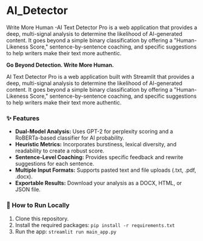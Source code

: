 # AI_Detector
Write More Human -AI Text Detector Pro is a web application that provides a deep, multi-signal analysis to determine the likelihood of AI-generated content. It goes beyond a simple binary classification by offering a "Human-Likeness Score," sentence-by-sentence coaching, and specific suggestions to help writers make their text more authentic.

**Go Beyond Detection. Write More Human.**

AI Text Detector Pro is a web application built with Streamlit that provides a deep, multi-signal analysis to determine the likelihood of AI-generated content. It goes beyond a simple binary classification by offering a "Human-Likeness Score," sentence-by-sentence coaching, and specific suggestions to help writers make their text more authentic.

### ✨ Features

- **Dual-Model Analysis:** Uses GPT-2 for perplexity scoring and a RoBERTa-based classifier for AI probability.
- **Heuristic Metrics:** Incorporates burstiness, lexical diversity, and readability to create a robust score.
- **Sentence-Level Coaching:** Provides specific feedback and rewrite suggestions for each sentence.
- **Multiple Input Formats:** Supports pasted text and file uploads (.txt, .pdf, .docx).
- **Exportable Results:** Download your analysis as a DOCX, HTML, or JSON file.

### 🚀 How to Run Locally

1. Clone this repository.
2. Install the required packages: `pip install -r requirements.txt`
3. Run the app: `streamlit run main_app.py`
